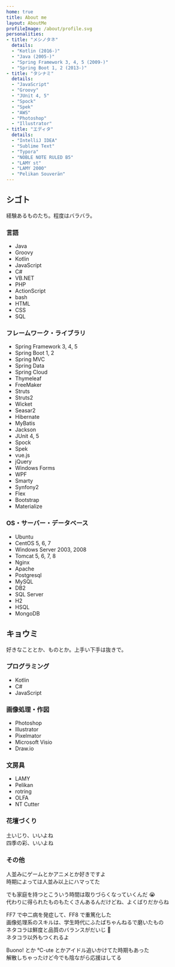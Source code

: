 ```yaml
---
home: true
title: About me
layout: AboutMe
profileImage: /about/profile.svg
personalities:
- title: "メシノタネ"
  details:
  - "Kotlin (2016-)"
  - "Java (2005-)"
  - "Spring Framework 3, 4, 5 (2009-)"
  - "Spring Boot 1, 2 (2013-)"
- title: "タシナミ"
  details:
  - "JavaScript"
  - "Groovy"
  - "JUnit 4, 5"
  - "Spock"
  - "Spek"
  - "AWS"
  - "Photoshop"
  - "Illustrator"
- title: "エディタ"
  details:
  - "IntelliJ IDEA"
  - "Sublime Text"
  - "Typora"
  - "NOBLE NOTE RULED B5"
  - "LAMY st"
  - "LAMY 2000"
  - "Pelikan Souverän"
---
```


## シゴト

経験あるものたち。程度はバラバラ。


### 言語

<div class="items">
<ul>
  <li>Java</li>
  <li>Groovy</li>
  <li>Kotlin</li>
  <li>JavaScript</li>
  <li>C#</li>
  <li>VB&#46;NET</li>
  <li>PHP</li>
  <li>ActionScript</li>
  <li>bash</li>
  <li>HTML</li>
  <li>CSS</li>
  <li>SQL</li>
</ul>
</div>

### フレームワーク・ライブラリ

<div class="items">
<ul>
  <li>Spring Framework 3, 4, 5</li>
  <li>Spring Boot 1, 2</li>
  <li>Spring MVC</li>
  <li>Spring Data</li>
  <li>Spring Cloud</li>
  <li>Thymeleaf</li>
  <li>FreeMaker</li>
  <li>Struts</li>
  <li>Struts2</li>
  <li>Wicket</li>
  <li>Seasar2</li>
  <li>Hibernate</li>
  <li>MyBatis</li>
  <li>Jackson</li>
  <li>JUnit 4, 5</li>
  <li>Spock</li>
  <li>Spek</li>
  <li>vue.js</li>
  <li>jQuery</li>
  <li>Windows Forms</li>
  <li>WPF</li>
  <li>Smarty</li>
  <li>Synfony2</li>
  <li>Flex</li>
  <li>Bootstrap</li>
  <li>Materialize</li>
</ul>
</div>

### OS・サーバー・データベース

<div class="items">
<ul>
  <li>Ubuntu</li>
  <li>CentOS 5, 6, 7</li>
  <li>Windows Server 2003, 2008</li>
  <li>Tomcat 5, 6, 7, 8</li>
  <li>Nginx</li>
  <li>Apache</li>
  <li>Postgresql</li>
  <li>MySQL</li>
  <li>DB2</li>
  <li>SQL Server</li>
  <li>H2</li>
  <li>HSQL</li>
  <li>MongoDB</li>
</ul>
</div>

## キョウミ

好きなこととか、ものとか。上手い下手は抜きで。

### プログラミング

<div class="items">
<ul>
  <li>Kotlin</li>
  <li>C#</li>
  <li>JavaScript</li>
</ul>
</div>

### 画像処理・作図

<div class="items">
<ul>
  <li>Photoshop</li>
  <li>Illustrator</li>
  <li>Pixelmator</li>
  <li>Microsoft Visio</li>
  <li>Draw.io</li>
</ul>
</div>

### 文房具

<div class="items">
<ul>
  <li>LAMY</li>
  <li>Pelikan</li>
  <li>rotring</li>
  <li>OLFA</li>
  <li>NT Cutter</li>
</ul>
</div>

### 花壇づくり

土いじり、いいよね<br>
四季の彩、いいよね

### その他

人並みにゲームとかアニメとか好きですよ<br>
時期によっては人並み以上にハマってた

でも家庭を持つとこういう時間は取りづらくなっていくんだ 😭<br>
代わりに得られたものもたくさんあるんだけどね、よくばりだからね

FF7 で中二病を発症して、FF8 で重篤化した<br>
画像処理系のスキルは、学生時代にふたばちゃんねるで磨いたもの<br>
ネタコラは鮮度と品質のバランスがだいじ 🌱<br>
ネタコラ以外もつくれるよ

Buono! とか ℃-ute とかアイドル追いかけてた時期もあった<br>
解散しちゃったけど今でも陰ながら応援はしてる

